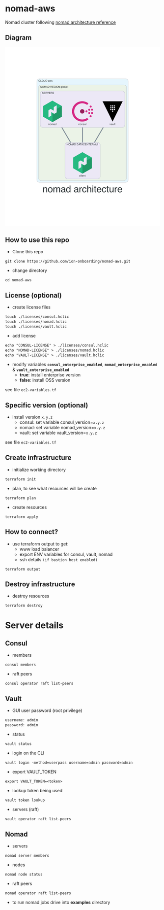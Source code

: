 # nomad-aws
Nomad cluster following [nomad architecture reference](https://learn.hashicorp.com/tutorials/nomad/production-reference-architecture-vm-with-consul?in=nomad/enterprise)

## Diagram
![](./diagram/diagram.png)

## How to use this repo
- Clone this repo
```
git clone https://github.com/ion-onboarding/nomad-aws.git
```

- change directory
```
cd nomad-aws
```

## License (optional)
- create license files
```
touch ./licenses/consul.hclic
touch ./licenses/nomad.hclic
touch ./licenses/vault.hclic
```

- add license
```
echo "CONSUL-LICENSE" > ./licenses/consul.hclic
echo "NOMAD-LICENSE" > ./licenses/nomad.hclic
echo "VAULT-LICENSE" > ./licenses/vault.hclic
```

- modify variables __`consul_enterprise_enabled`__, __`nomad_enterprise_enabled`__ & __`vault_enterprise_enabled`__
  - __true__: install enterprise version
  - __false__: install OSS version

see file `ec2-variables.tf`

## Specific version (optional)
- install version `x.y.z`
   - consul: set variable consul_version=`x.y.z`
   - nomad: set variable nomad_version=`x.y.z`
   - vault: set variable vault_version=`x.y.z`

see file `ec2-variables.tf`

## Create infrastructure
- initialize working directory
```
terraform init
```

- plan, to see what resources will be create
```
terraform plan
```

- create resources
```
terraform apply
```

## How to connect?
- use terraform output to get:
  - www load balancer
  - export ENV variables for consul, vault, nomad
  - ssh details `(if bastion host enabled)`
```
terraform output
```

## Destroy infrastructure
- destroy resources
```
terraform destroy
```

# Server details

## Consul
- members
```
consul members
```

- raft peers
```
consul operator raft list-peers
```

## Vault
- GUI user password (root privilege)
```
username: admin
password: admin
```
- status
```
vault status
```

- login on the CLI
```
vault login -method=userpass username=admin password=admin
```

- export VAULT_TOKEN
```
export VAULT_TOKEN=<token>
```

- lookup token being used
```
vault token lookup
```

- servers (raft)
```
vault operator raft list-peers
```

## Nomad
- servers
```
nomad server members
```

- nodes
```
nomad node status
```

- raft peers
```
nomad operator raft list-peers
```

- to run nomad jobs drive into __examples__ directory